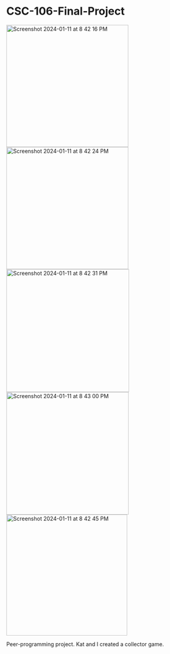 # CSC-106-Final-Project

<img width="320" alt="Screenshot 2024-01-11 at 8 42 16 PM" src="https://github.com/lily-n20/CSC-106-Final-Project/assets/113320013/0ffd1f71-a920-4d4a-b6f7-1a7375c9844c">
<img width="320" alt="Screenshot 2024-01-11 at 8 42 24 PM" src="https://github.com/lily-n20/CSC-106-Final-Project/assets/113320013/841ebc44-90fd-4469-9a9e-41f40ca17497">
<img width="322" alt="Screenshot 2024-01-11 at 8 42 31 PM" src="https://github.com/lily-n20/CSC-106-Final-Project/assets/113320013/9f62b624-eab9-4a48-b025-2791a734f7fc">
<img width="321" alt="Screenshot 2024-01-11 at 8 43 00 PM" src="https://github.com/lily-n20/CSC-106-Final-Project/assets/113320013/1c9c5aa8-2bd7-47c7-9348-487b9ac5eeed">
<img width="317" alt="Screenshot 2024-01-11 at 8 42 45 PM" src="https://github.com/lily-n20/CSC-106-Final-Project/assets/113320013/1923ba28-65d3-455c-8c36-5abf4acb5cc7">


Peer-programming project. Kat and I created a collector game.



